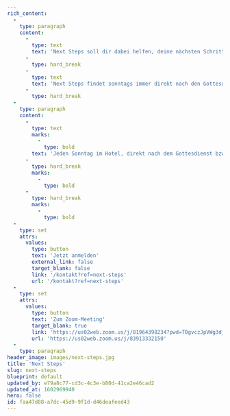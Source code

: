 ```yaml
---
rich_content:
  -
    type: paragraph
    content:
      -
        type: text
        text: 'Next Steps soll dir dabei helfen, deine nächsten Schritte zu gehen - im Glauben zu wachsen, deine Bestimmung zu entdecken und ein unverzichtbarer Baustein in unserem Mosaik zu werden. '
      -
        type: hard_break
      -
        type: text
        text: 'Next Steps findet sonntags immer direkt nach den Gottesdiensten statt. Es dauert jeweils eine Stunde und startet am ersten Sonntag im Monat. Insgesamt gibt es vier Einheiten. Du kannst bei jeder Einheit einsteigen.'
      -
        type: hard_break
  -
    type: paragraph
    content:
      -
        type: text
        marks:
          -
            type: bold
        text: 'Jeden Sonntag im Hotel, direkt nach dem Gottesdienst bzw. 13 Uhr online'
      -
        type: hard_break
        marks:
          -
            type: bold
      -
        type: hard_break
        marks:
          -
            type: bold
  -
    type: set
    attrs:
      values:
        type: button
        text: 'Jetzt anmelden'
        external_link: false
        target_blank: false
        link: '/kontakt?ref=next-steps'
        url: '/kontakt?ref=next-steps'
  -
    type: set
    attrs:
      values:
        type: button
        text: 'Zum Zoom-Meeting'
        target_blank: true
        link: 'https://us02web.zoom.us/j/81964398234?pwd=T0gvczJpVWg3djRhZWNjaGp2OFlvUT09'
        url: 'https://us02web.zoom.us/j/83913332150'
  -
    type: paragraph
header_image: images/next-steps.jpg
title: 'Next Steps'
slug: next-steps
blueprint: default
updated_by: e79a8c77-cd3c-4c3e-b80d-41ca2e46cad2
updated_at: 1602969940
hero: false
id: faa47d88-a7dc-45d9-9f1d-d46deafeed43
---
```

